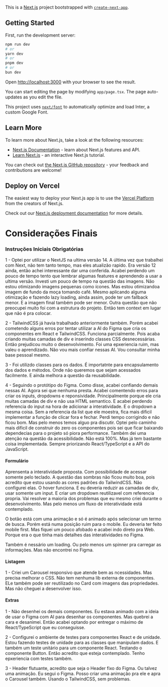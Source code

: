 This is a [Next.js](https://nextjs.org/) project bootstrapped with [`create-next-app`](https://github.com/vercel/next.js/tree/canary/packages/create-next-app).

## Getting Started

First, run the development server:

```bash
npm run dev
# or
yarn dev
# or
pnpm dev
# or
bun dev
```

Open [http://localhost:3000](http://localhost:3000) with your browser to see the result.

You can start editing the page by modifying `app/page.tsx`. The page auto-updates as you edit the file.

This project uses [`next/font`](https://nextjs.org/docs/basic-features/font-optimization) to automatically optimize and load Inter, a custom Google Font.

## Learn More

To learn more about Next.js, take a look at the following resources:

- [Next.js Documentation](https://nextjs.org/docs) - learn about Next.js features and API.
- [Learn Next.js](https://nextjs.org/learn) - an interactive Next.js tutorial.

You can check out [the Next.js GitHub repository](https://github.com/vercel/next.js/) - your feedback and contributions are welcome!

## Deploy on Vercel

The easiest way to deploy your Next.js app is to use the [Vercel Platform](https://vercel.com/new?utm_medium=default-template&filter=next.js&utm_source=create-next-app&utm_campaign=create-next-app-readme) from the creators of Next.js.

Check out our [Next.js deployment documentation](https://nextjs.org/docs/deployment) for more details.

# Considerações Finais

### Instruções Iniciais Obrigatórias

1 - Optei por utilizar o NextJS na ultima versão 14. A última vez que trabalhei com Next, não tem tanto tempo, mas eles atualizão rapido. Era versão 12 ainda,
então achei interessante dar uma conferida. Acabei perdendo um pouco de tempo tento que lembrar algumas features e aprendendo a usar a ultima versão. Investi
um pouco de tempo na questão das imagens. Não estou otimizando imagens pequenas como ícones. Mas estou otimizandoa imagem de fundo da moça tomando café. Mesmo
aplicando alguma otimização e fazendo lazy loading, ainda assim, pode ter um fallback menor. E a imagem final também pode ser menor. Outra questão que não
preocupei muito foi com a estrutura do projeto. Então tem context em lugar que não é pra colocar.

2 - TailwindCSS já havia trabalhado anteriormente também. Porém acabei cometendo alguns erros por tentar utilizar a AI do Figma que cria os componentes em React
e TailwindCSS. Funciona parcialmente. Pois acaba criando muitas camadas de div e inserindo classes CSS desnecessárias. Então prejudicou muito o desenvolvimento.
Foi uma epxeriencia ruim, mas valeu o aprendizado. Não vou mais confiar nessas AI. Vou consultar minha base pessoal mesmo.

3 - Foi utilizdo classes para os dados. É importatnte para encapsulamento dos dados e métodos. Onde não queremos que sejam acessados facilmente. E ainda melhora
a questão da reusabilidade.

4 - Seguindo o protótipo do Figma. Como disse, acabei confiando demais nessas AI. Agora sei que nenhuma presta. Acabei comentendo erros para criar os inputs,
dropdowns e reponsividade. Principalmente porque ele cria muitas camadas de div e não usa HTML semantico. E acabei perdendo referencia do input na hora de
adicionar a interatividade. E o dropdown a mesma coisa. Sem a referencia da list que ele moestra, fica mais dificil implementar a função de clicar fora e fechar.
Perdi tempo corrigindo e não ficou bom. Mas pelo menos temos alguo pra discutir. Optei pelo caminho mais dificil de construir do zero os componentes pois sei que
ficar baixando dependecias para o projeto só piora performance. Também dei uma atenção na questão da acessibilidade. Não está 100%. Mas já tem bastante coisa
implementada. Sempre priorizando React/TypeScript e a API do JavaScript.

#### Formulário

Aprensenta a interatividade proposta. Com possibilidade de acessar somente pelo teclado. A questão das sombras não ficou muito boa, pois acredito que estou
usando as cores padrões do TailwindCSS. Não configurei elas. O hover funciona. E eu deveria reduzir as camadas de div, usar somente um input. E criar um dropdown
reutilizavel com referencia propria. Vai resolver a maioria dos problemas que eu mesmo criei durante o desenvolvimento. Mas pelo menos um fluxo de interatividade
está contemplado.

O botão está com uma animação e só é animado após selecionar um termo de busca. Porém está numa posição ruim para o mobile. Eu deveria ter feito mobile first.
Mas fiquei um pouco afobado e acabei indo direto pra Web. Porque era o que tinha mais detalhes das interatividades no Figma.

Também é nessário um loading. Ou pelo menos um spinner pra carregar as informações. Mas não encontrei no Figma.

#### Listagem

1 - Criei um Carousel responsivo que atende bem as ncessidades. Mas precisa melhorar o CSS. Não tem nenhuma lib externa de componentes. ELe também pode ser
reutilizado no Card com imagens das propriedades. Mas não cheguei a desenvolver isso.

#### Extras

1 - Não desenhei os demais componentes. Eu estava animado com a ideia de usar o Figma com AI para desenhar os componentes. Mas quebrei a cara e desanimei.
Então acabei optando por entregar o máximo de React/TypeScript que eu conseguisse.

2 - Configurei o ambiente de testes para componentes React e de unidade. Estou fazendo testes de unidade para as classes que manipulam dados. E também um
teste unitário para um componente React. Testando o componente Button. Então acredito que esteja contemplado. Tenho epxeriencia com testes também.

3 - Header flutuante, acredito que seja o Header fixo do Figma. Ou talvez uma animação. Eu segui o Figma. Posso criar uma animação pra ele e apra o Carousel
também. Usando o TailwindCSS, sem problemas.
